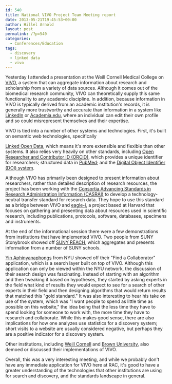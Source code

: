 ```yaml
---
id: 540
title: National VIVO Project Team Meeting report
date: 2013-05-21T19:45:53+00:00
author: Hillel Arnold
layout: post
permalink: /?p=540
categories:
  - Conferences/Education
tags:
  - discovery
  - linked data
  - vivo
---
```

Yesterday I attended a presentation at the Weill Cornell Medical College on [VIVO](http://vivoweb.org/), a system that can aggregate information about research and scholarship from a variety of data sources. Although it comes out of the biomedical research community, VIVO can theoretically supply this same functionality to any academic discipline. In addition, because information in VIVO is typically derived from an academic institution's records, it is generally more trustworthy and accurate than information in a system like [LinkedIn](http://www.linkedin.com/) or [Academia.edu](http://academia.edu/), where an individual can edit their own profile and so could misrepresent themselves and their expertise.

<!--more-->VIVO is tied into a number of other systems and technologies. First, it's built on semantic web technologies, specifically

[Linked Open Data](http://linkeddata.org/), which means it's more extensible and flexible than other systems. It also relies very heavily on other standards, including [Open Researcher and Contributor ID (ORCID)](http://orcid.org/), which provides a unique identifier for researchers; structured data in [PubMed](http://www.ncbi.nlm.nih.gov/pubmed); and the [Digital Object Identifier (DOI) system](http://www.doi.org/).

Although VIVO has primarily been designed to present information about researchers, rather than detailed description of research resources, the project has been working with the [Consortia Advancing Standards in Research Administration Information (CASRAI)](http://casrai.org/) to develop a technology-neutral transfer standard for research data. They hope to use this standard as a bridge between VIVO and [eagle-i](https://www.eagle-i.net/), a project based at Harvard that focuses on gathering and presenting data about resources used in scientific research, including publications, protocols, software, databases, specimens and instruments.

At the end of the informational session there were a few demonstrations from institutions that have implemented VIVO. Two people from SUNY Stonybrook showed off [SUNY REACH](http://reach.suny.edu/), which aggregates and presents information from a number of SUNY schools.

[Yin Aphinyanaphongs](http://www.nyuinformatics.org/people/faculty/yindalon-aphinyanaphongs) from NYU showed off their "Find a Collaborator" application, which is a search layer built on top of VIVO. Although this application can only be viewed within the NYU network, the discussion of their search design was fascinating. Instead of starting with an algorithm and then tweaking it based on hypotheses, they started by asking experts in the field what kind of results they would expect to see for a search of other experts in their field and then designing algorithms that would return results that matched this "gold standard." It was also interesting to hear his take on use of the system, which was "I want people to spend as little time as possible on this website," the idea being that the less time they have to spend looking for someone to work with, the more time they have to research and collaborate. While this makes good sense, there are also implications for how one analyzes use statistics for a discovery system; short visits to a website are usually considered negative, but perhaps they are a positive indicator for a discovery system.

Other institutions, including [Weill Cornell](http://beta.vivosearch.org/institution/weill-cornell-medical-college) and [Brown University](https://wiki.brown.edu/confluence/display/library/VIVO), also demoed or discussed their implementations of VIVO.

Overall, this was a very interesting meeting, and while we probably don't have any immediate application for VIVO here at RAC, it's good to have a greater understanding of the technologies that other institutions are using for search and discovery, and the standards landscape in general.
